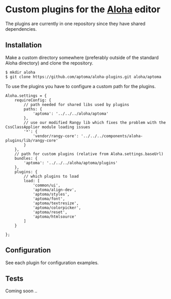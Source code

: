 # Custom plugins for the [Aloha](http://aloha-editor.org/) editor

The plugins are currently in one repository since they have shared dependencies.

## Installation

Make a custom directory somewhere (preferably outside of the standard Aloha directory) and clone the repository.

	$ mkdir aloha
	$ git clone https://github.com/aptoma/aloha-plugins.git aloha/aptoma

To use the plugins you have to configure a custom path for the plugins.

	Aloha.settings = {
        requireConfig: {
            // path needed for shared libs used by plugins
            paths: {
                'aptoma': '../../../aloha/aptoma'
            },
            // use our modified Rangy lib which fixes the problem with the CssClassApplier module loading issues
            '*': {
                'vendor/rangy-core': '../../../components/aloha-plugins/lib/rangy-core'
            }
        },
		// path for custom plugins (relative from Aloha.settings.baseUrl)
		bundles: {
			'aptoma': '../../../aloha/aptoma/plugins'
		},
		plugins: {
			// which plugins to load
			load: [
				'common/ui',
				'aptoma/align-dev',
				'aptoma/styles',
				'aptoma/font',
				'aptoma/textresize',
				'aptoma/colorpicker',
				'aptoma/reset',
				'aptoma/htmlsource'
			]
		}

	};

## Configuration

See each plugin for configuration examples.

## Tests

Coming soon ..
